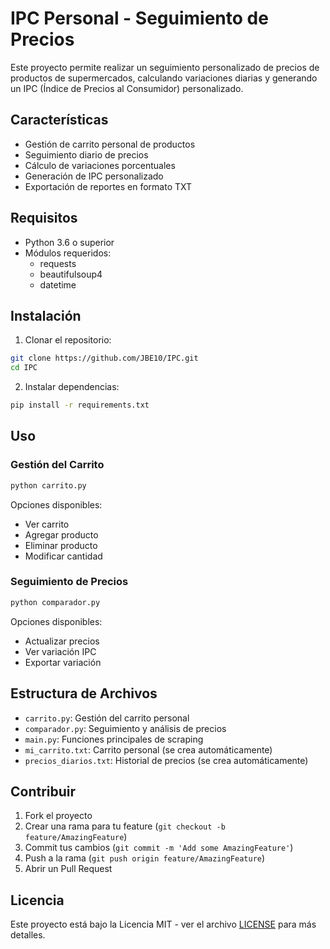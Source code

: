 # IPC Personal - Seguimiento de Precios

Este proyecto permite realizar un seguimiento personalizado de precios de productos de supermercados, calculando variaciones diarias y generando un IPC (Índice de Precios al Consumidor) personalizado.

## Características

- Gestión de carrito personal de productos
- Seguimiento diario de precios
- Cálculo de variaciones porcentuales
- Generación de IPC personalizado
- Exportación de reportes en formato TXT

## Requisitos

- Python 3.6 o superior
- Módulos requeridos:
  - requests
  - beautifulsoup4
  - datetime

## Instalación

1. Clonar el repositorio:
```bash
git clone https://github.com/JBE10/IPC.git
cd IPC
```

2. Instalar dependencias:
```bash
pip install -r requirements.txt
```

## Uso

### Gestión del Carrito

```bash
python carrito.py
```

Opciones disponibles:
- Ver carrito
- Agregar producto
- Eliminar producto
- Modificar cantidad

### Seguimiento de Precios

```bash
python comparador.py
```

Opciones disponibles:
- Actualizar precios
- Ver variación IPC
- Exportar variación

## Estructura de Archivos

- `carrito.py`: Gestión del carrito personal
- `comparador.py`: Seguimiento y análisis de precios
- `main.py`: Funciones principales de scraping
- `mi_carrito.txt`: Carrito personal (se crea automáticamente)
- `precios_diarios.txt`: Historial de precios (se crea automáticamente)

## Contribuir

1. Fork el proyecto
2. Crear una rama para tu feature (`git checkout -b feature/AmazingFeature`)
3. Commit tus cambios (`git commit -m 'Add some AmazingFeature'`)
4. Push a la rama (`git push origin feature/AmazingFeature`)
5. Abrir un Pull Request

## Licencia

Este proyecto está bajo la Licencia MIT - ver el archivo [LICENSE](LICENSE) para más detalles. 